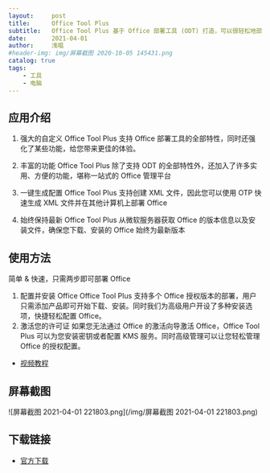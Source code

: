 ```yaml
---
layout:     post
title:      Office Tool Plus
subtitle:   Office Tool Plus 基于 Office 部署工具 (ODT) 打造，可以很轻松地部署 Office。
date:       2021-04-01
author:     浅唱
#header-img: img/屏幕截图 2020-10-05 145431.png
catalog: true
tags:
    - 工具
    - 电脑
---
```



## 应用介绍

1. 强大的自定义
Office Tool Plus 支持 Office 部署工具的全部特性，同时还强化了某些功能，给您带来更佳的体验。

2. 丰富的功能
Office Tool Plus 除了支持 ODT 的全部特性外，还加入了许多实用、方便的功能，堪称一站式的 Office 管理平台

3. 一键生成配置
Office Tool Plus 支持创建 XML 文件，因此您可以使用 OTP 快速生成 XML 文件并在其他计算机上部署 Office

4. 始终保持最新
Office Tool Plus 从微软服务器获取 Office 的版本信息以及安装文件，确保您下载、安装的 Office 始终为最新版本


## 使用方法

简单 & 快速，只需两步即可部署 Office

1. 配置并安装 Office
Office Tool Plus 支持多个 Office 授权版本的部署，用户只需添加产品即可开始下载、安装。同时我们为高级用户开设了多种安装选项，快捷轻松配置 Office。
2. 激活您的许可证
如果您无法通过 Office 的激活向导激活 Office，Office Tool Plus 可以为您安装密钥或者配置 KMS 服务。同时高级管理可以让您轻松管理 Office 的授权配置。

- [视频教程](https://www.bilibili.com/video/av70735331/)

## 屏幕截图
![屏幕截图 2021-04-01 221803.png](/img/屏幕截图 2021-04-01 221803.png)

## 下载链接
- [官方下载](https://otp.landian.vip/zh-cn/download.html)  

